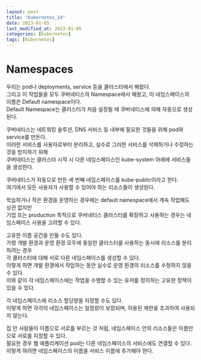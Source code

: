 ```yaml
---
layout: post
title: "Kubernetes_14"
date: 2023-01-05
last_modified_at: 2023-01-05
categories: [Kubernetes]
tags: [Kubernetes]
---
```


# Namespaces

우리는 pod나 deployments, service 등을 클러스터에서 해왔다.    
그리고 이 작업들을 모두 쿠버네티스의 Namespace에서 해왔고, 이 네임스페이스의 이름은 Default namespace이다.    
Default Namespace는 클러스터가 처음 설정될 때 쿠버네티스에 의해 자동으로 생성된다.    

쿠버네티스는 네트워킹 솔루션, DNS 서비스 등 내부에 필요한 것들을 위해 pod와 service를 만든다.     
이러한 서비스를 사용자로부터 분리하고, 실수로 그러한 서비스를 삭제하거나 수정하는 것을 방지하기 위해    
쿠버네티스는 클러스터 시작 시 다른 네임스페이스인 kube-system 아래에 서비스들을 생성한다.    

쿠버네티스가 자동으로 만든 세 번째 네임스페이스를 kube-public이라고 한다.    
여기에서 모든 사용자가 사용할 수 있어야 하는 리소스들이 생성된다.    

학습하거나 작은 환경을 운영하는 경우에는 default namespace에서 계속 작업해도 상관 없지만    
기업 또는 production 목적으로 쿠버네티스 클러스터를 확장하고 사용하는 경우는 네임스페이스 사용을 고려할 수 있다.    

고유한 이름 공간을 만들 수도 있다.        
가령 개발 환경과 운영 환경 모두에 동일한 클러스터를 사용하는 동시에 리소스를 분리하려는 경우    
각 클러스터에 대해 서로 다른 네임스페이스를 생성할 수 있다.    
이렇게 하면 개발 환경에서 작업하는 동안 실수로 운영 환경의 리소스를 수정하지 않을 수 있다.    
이와 같이 각 네임스페이스에는 작업을 수행할 수 있는 유저를 정의하는 고유한 정책이 있을 수 있다.    

각 네임스페이스에 리소스 할당량을 지정할 수도 있다.    
이렇게 하면 각각의 네임스페이스는 일정량이 보장되며, 허용된 제한을 초과하여 사용되지 않는다.    

집 안 사람들이 이름으로 서로를 부르는 것 처럼, 네임스페이스 안의 리소스들은 이름만으로 서로를 지칭할 수 있다.    
필요한 경우 웹 애플리케이션 pod는 다른 네임스페이스의 서비스에도 연결할 수 있다.    
이렇게 하려면 네임스페이스의 이름을 서비스 이름에 추가해야 한다.     


